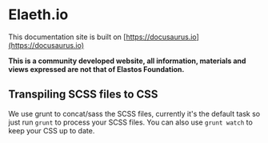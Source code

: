 # Elaeth.io

This documentation site is built on [https://docusaurus.io](https://docusaurus.io)

**This is a community developed website, all information, materials and views expressed are not that of Elastos Foundation.**


## Transpiling SCSS files to CSS

We use grunt to concat/sass the SCSS files, currently it's the default task so just
run `grunt` to process your SCSS files. You can also use `grunt watch` to keep your
CSS up to date.

